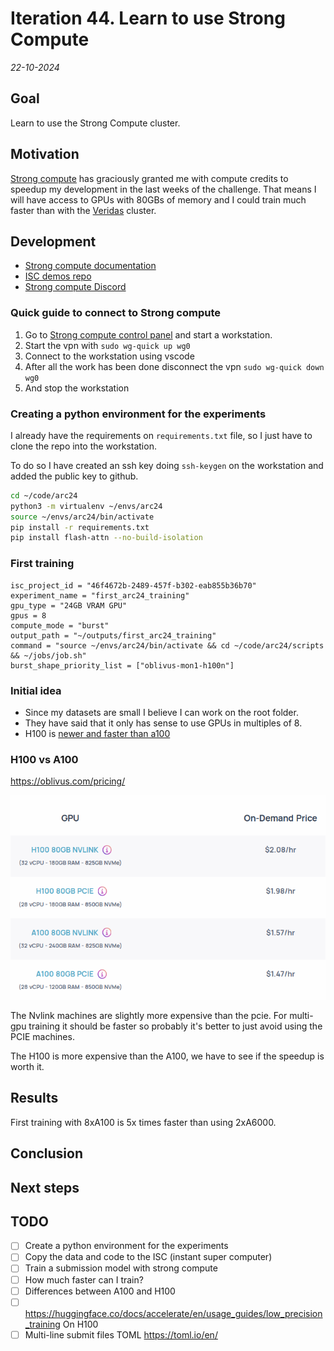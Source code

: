 # Iteration 44. Learn to use Strong Compute

_22-10-2024_

## Goal

Learn to use the Strong Compute cluster.

## Motivation

[Strong compute](https://strongcompute.com/) has graciously granted me with compute credits to speedup my development in the
last weeks of the challenge. That means I will have access to GPUs with 80GBs of memory and I could
train much faster than with the [Veridas](https://veridas.com/en/) cluster.

## Development

- [Strong compute documentation](https://strong-compute.gitbook.io/developer-docs)
- [ISC demos repo](https://github.com/StrongResearch/isc-demos)
- [Strong compute Discord](https://discord.com/channels/1093337804051849296/1283175776165822556)

### Quick guide to connect to Strong compute

1. Go to [Strong compute control panel](https://cp.strongcompute.ai/user/credentials) and start a workstation.
1. Start the vpn with `sudo wg-quick up wg0`
1. Connect to the workstation using vscode
1. After all the work has been done disconnect the vpn `sudo wg-quick down wg0`
1. And stop the workstation

### Creating a python environment for the experiments

I already have the requirements on `requirements.txt` file, so I just have to clone the repo into
the workstation.

To do so I have created an ssh key doing `ssh-keygen` on the workstation and added the public key to github.

```bash
cd ~/code/arc24
python3 -m virtualenv ~/envs/arc24
source ~/envs/arc24/bin/activate
pip install -r requirements.txt
pip install flash-attn --no-build-isolation
```

### First training

```job.isc
isc_project_id = "46f4672b-2489-457f-b302-eab855b36b70"
experiment_name = "first_arc24_training"
gpu_type = "24GB VRAM GPU"
gpus = 8
compute_mode = "burst"
output_path = "~/outputs/first_arc24_training"
command = "source ~/envs/arc24/bin/activate && cd ~/code/arc24/scripts && ~/jobs/job.sh"
burst_shape_priority_list = ["oblivus-mon1-h100n"]
```

### Initial idea

- Since my datasets are small I believe I can work on the root folder.
- They have said that it only has sense to use GPUs in multiples of 8.
- H100 is [newer and faster than a100](https://gcore.com/blog/nvidia-h100-a100/)

### H100 vs A100

https://oblivus.com/pricing/

![pricing differences](res/2024-10-23-11-38-07.png)

The Nvlink machines are slightly more expensive than the pcie. For multi-gpu training it should be
faster so probably it's better to just avoid using the PCIE machines.

The H100 is more expensive than the A100, we have to see if the speedup is worth it.

## Results

First training with 8xA100 is 5x times faster than using 2xA6000.

## Conclusion

## Next steps

## TODO

- [ ] Create a python environment for the experiments
- [ ] Copy the data and code to the ISC (instant super computer)
- [ ] Train a submission model with strong compute
- [ ] How much faster can I train?
- [ ] Differences between A100 and H100
- [ ] https://huggingface.co/docs/accelerate/en/usage_guides/low_precision_training On H100
- [ ] Multi-line submit files TOML https://toml.io/en/